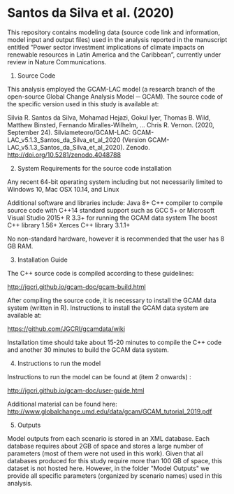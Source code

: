 # Santos da Silva et al. (2020)

This repository contains modeling data (source code link and information, model input and output files) used in the analysis reported in the manuscript entitled “Power sector investment implications of climate impacts on renewable resources in Latin America and the Caribbean”, currently under review in Nature Communications. 

1) Source Code

This analysis employed the GCAM-LAC model (a research branch of the open-source Global Change Analysis Model ─ GCAM). The source code of the specific version used in this study is available at:

Silvia R. Santos da Silva, Mohamad Hejazi, Gokul Iyer, Thomas B. Wild, Matthew Binsted, Fernando Miralles-Wilhelm, … Chris R. Vernon. (2020, September 24). Silviameteoro/GCAM-LAC: GCAM-LAC_v5.1.3_Santos_da_Silva_et_al_2020 (Version GCAM-LAC_v5.1.3_Santos_da_Silva_et_al_2020). Zenodo. http://doi.org/10.5281/zenodo.4048788

2) System Requirements for the source code installation

Any recent 64-bit operating system including but not necessarily limited to Windows 10, Mac OSX 10.14, and Linux

Additional software and libraries include:
Java 8+
C++ compiler to compile source code with C++14 standard support such as GCC 5+ or Microsoft Visual Studio 2015+
R 3.3+ for running the GCAM data system
The boost C++ library 1.56+
Xerces C++ library 3.1.1+

No non-standard hardware, however it is recommended that the user has 8 GB RAM. 

3) Installation Guide

The C++ source code is compiled according to these guidelines:

http://jgcri.github.io/gcam-doc/gcam-build.html

After compiling the source code, it is necessary to install the GCAM data system (written in R). Instructions to install the GCAM data system are available at:

https://github.com/JGCRI/gcamdata/wiki

Installation time should take about 15-20 minutes to compile the C++ code and another 30 minutes to build the GCAM data system.

4) Instructions to run the model

Instructions to run the model can be found at (item 2 onwards) :

http://jgcri.github.io/gcam-doc/user-guide.html

Additional material can be found here: http://www.globalchange.umd.edu/data/gcam/GCAM_tutorial_2019.pdf

5) Outputs

Model outputs from each scenario is stored in an XML database. Each database requires about 2GB of space and stores a large number of parameters (most of them were not used in this work). Given that all databases produced for this study require more than 100 GB of space, this dataset is not hosted here. However, in the folder "Model Outputs" we provide all specific parameters (organized by scenario names) used in this analysis. 



